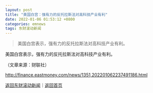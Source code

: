 ```yaml
---
layout: post
title: "美国白宫：强有力的反托拉斯法对高科技产业有利"
date: 2022-01-06 01:53:12 +0800
categories: emnews
tags: 东财滚动新闻
---
```

> 美国白宫表示，强有力的反托拉斯法对高科技产业有利。

<p>美国白宫表示，强有力的反托拉斯法对高科技产业有利。</p><p class="em_media">（文章来源：财联社）</p>

<http://finance.eastmoney.com/news/1351,202201062237491186.html>

[返回东财滚动新闻](//finews.withounder.com/emnews/)｜[返回首页](//finews.withounder.com/)